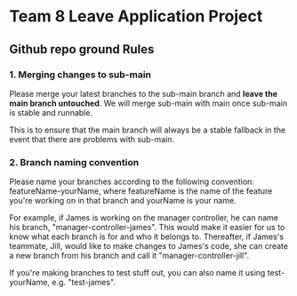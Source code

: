 # Team 8 Leave Application Project

## Github repo ground Rules

### 1. Merging changes to sub-main

Please merge your latest branches to the sub-main branch and **leave the main branch untouched**.
We will merge sub-main with main once sub-main is stable and runnable. 

This is to ensure that the main branch will always be a stable fallback in the event that there
are problems with sub-main.


### 2. Branch naming convention

Please name your branches according to the following convention: featureName-yourName, where featureName
is the name of the feature you're working on in that branch and yourName is your name. 

For example, if James is working on the manager controller, he can name his branch, "manager-controller-james". 
This would make it easier for us to know what each branch is for and who it belongs to. Thereafter, if James's teammate,
Jill, would like to make changes to James's code, she can create a new branch from his branch and call it "manager-controller-jill".

If you're making branches to test stuff out, you can also name it using test-yourName, e.g. "test-james".